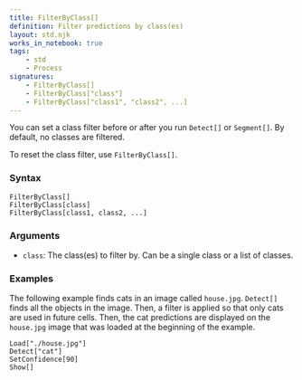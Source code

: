 ```yaml
---
title: FilterByClass[]
definition: Filter predictions by class(es)
layout: std.njk
works_in_notebook: true
tags:
    - std
    - Process
signatures:
    - FilterByClass[]
    - FilterByClass["class"]
    - FilterByClass["class1", "class2", ...]
---
```


You can set a class filter before or after you run `Detect[]` or `Segment[]`. By default, no classes are filtered.

To reset the class filter, use `FilterByClass[]`.

### Syntax

```
FilterByClass[]
FilterByClass[class]
FilterByClass[class1, class2, ...]
```

### Arguments

- `class`: The class(es) to filter by. Can be a single class or a list of classes.

### Examples

The following example finds cats in an image called `house.jpg`. `Detect[]` finds all the objects in the image. Then, a filter is applied so that only cats are used in future cells. Then, the cat predictions are displayed on the `house.jpg` image that was loaded at the beginning of the example.

```
Load["./house.jpg"]
Detect["cat"]
SetConfidence[90]
Show[]
```
